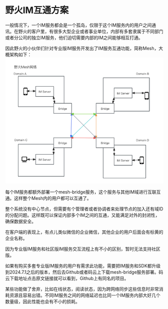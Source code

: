 # 野火IM互通方案
一般情况下，一个IM服务都会是一个孤岛，仅限于这个IM服务内的用户之间通讯。在野火的客户里，有很多大型企业或者事业单位，内部有多套隶属于不同部门或者分公司的独立IM服务，他们迫切需要内部的IM之间能够相互打通。

因此野火的小伙伴们针对专业版IM服务开发出了IM服务互通功能，简称Mesh，大概架构如下：
![Mesh架构](./mesh_arch.png)

每个IM服务都额外部署一个mesh-bridge服务，这个服务与其他IM域进行互联互通。这样整个Mesh内的用户都可以互通了。

整个系统没有中心节点，但需要有个管理者或者协调者来处理节点的加入还有域ID的分配问题。这样既可以保证内部多个IM之间的互通，又能满足对外的封闭性，确保数据安全。

在客户端的表现上，有点儿类似微信的企业微信，其他企业的用户后面会有标黄的企业名称。

因为专业版IM服务和社区版IM服务交互流程上有不小的区别，暂时无法支持社区版。

如果有购买多套专业版IM服务的用户有需求此功能，需要把IM服务和SDK都升级到2024.7.1之后的版本，然后去Github或者码云上下载mesh-bridge服务部署。码云下载地址点击原文链接就可以看到，Github上有同名的项目。

某些功能做了舍弃，比如在线状态，阅读状态，因为跨网络同步这些信息时非常消耗资源且容易出错。不同IM服务之间的网络延迟也比同一个IM服务内部大好几个数量级，因此性能也会有不小的损耗。

